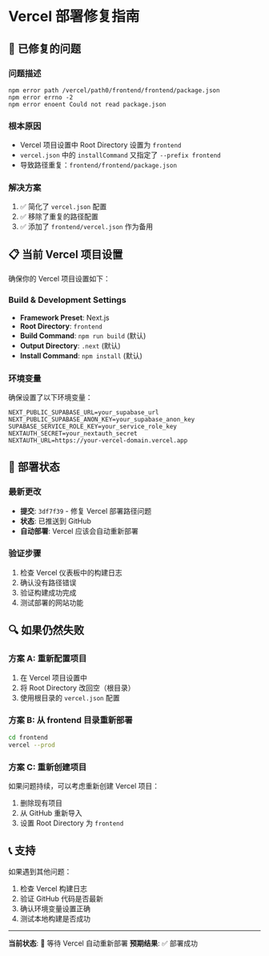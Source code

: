 # Vercel 部署修复指南

## 🔧 已修复的问题

### 问题描述
```
npm error path /vercel/path0/frontend/frontend/package.json
npm error errno -2
npm error enoent Could not read package.json
```

### 根本原因
- Vercel 项目设置中 Root Directory 设置为 `frontend`
- `vercel.json` 中的 `installCommand` 又指定了 `--prefix frontend`
- 导致路径重复：`frontend/frontend/package.json`

### 解决方案
1. ✅ 简化了 `vercel.json` 配置
2. ✅ 移除了重复的路径配置
3. ✅ 添加了 `frontend/vercel.json` 作为备用

## 📋 当前 Vercel 项目设置

确保你的 Vercel 项目设置如下：

### Build & Development Settings
- **Framework Preset**: Next.js
- **Root Directory**: `frontend`
- **Build Command**: `npm run build` (默认)
- **Output Directory**: `.next` (默认)
- **Install Command**: `npm install` (默认)

### 环境变量
确保设置了以下环境变量：
```
NEXT_PUBLIC_SUPABASE_URL=your_supabase_url
NEXT_PUBLIC_SUPABASE_ANON_KEY=your_supabase_anon_key
SUPABASE_SERVICE_ROLE_KEY=your_service_role_key
NEXTAUTH_SECRET=your_nextauth_secret
NEXTAUTH_URL=https://your-vercel-domain.vercel.app
```

## 🚀 部署状态

### 最新更改
- **提交**: `3df7f39` - 修复 Vercel 部署路径问题
- **状态**: 已推送到 GitHub
- **自动部署**: Vercel 应该会自动重新部署

### 验证步骤
1. 检查 Vercel 仪表板中的构建日志
2. 确认没有路径错误
3. 验证构建成功完成
4. 测试部署的网站功能

## 🔍 如果仍然失败

### 方案 A: 重新配置项目
1. 在 Vercel 项目设置中
2. 将 Root Directory 改回空（根目录）
3. 使用根目录的 `vercel.json` 配置

### 方案 B: 从 frontend 目录重新部署
```bash
cd frontend
vercel --prod
```

### 方案 C: 重新创建项目
如果问题持续，可以考虑重新创建 Vercel 项目：
1. 删除现有项目
2. 从 GitHub 重新导入
3. 设置 Root Directory 为 `frontend`

## 📞 支持

如果遇到其他问题：
1. 检查 Vercel 构建日志
2. 验证 GitHub 代码是否最新
3. 确认环境变量设置正确
4. 测试本地构建是否成功

---

**当前状态**: 🔄 等待 Vercel 自动重新部署
**预期结果**: ✅ 部署成功
